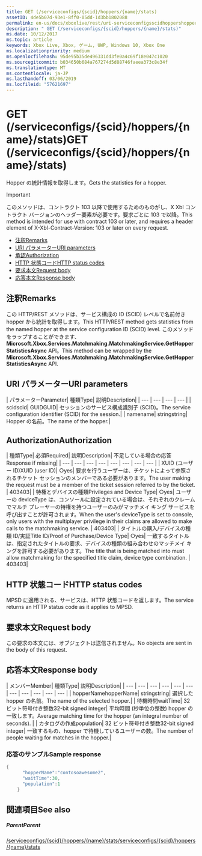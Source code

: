 ```yaml
---
title: GET (/serviceconfigs/{scid}/hoppers/{name}/stats)
assetID: 4de5b07d-93e1-8ff0-05dd-1d3bb1802088
permalink: en-us/docs/xboxlive/rest/uri-serviceconfigsscidhoppershoppernamestatsget.html
description: " GET (/serviceconfigs/{scid}/hoppers/{name}/stats)"
ms.date: 10/12/2017
ms.topic: article
keywords: Xbox Live, Xbox, ゲーム, UWP, Windows 10, Xbox One
ms.localizationpriority: medium
ms.openlocfilehash: 95de95b35de496331dd3fe0a4c69f18e047c1020
ms.sourcegitcommit: b034650b684a767274d5d88746faeea373c8e34f
ms.translationtype: MT
ms.contentlocale: ja-JP
ms.lasthandoff: 03/06/2019
ms.locfileid: "57621697"
---
```

# <a name="get-serviceconfigsscidhoppersnamestats"></a><span data-ttu-id="f466e-104">GET (/serviceconfigs/{scid}/hoppers/{name}/stats)</span><span class="sxs-lookup"><span data-stu-id="f466e-104">GET (/serviceconfigs/{scid}/hoppers/{name}/stats)</span></span>

<span data-ttu-id="f466e-105">Hopper の統計情報を取得します。</span><span class="sxs-lookup"><span data-stu-id="f466e-105">Gets the statistics for a hopper.</span></span>

> [!IMPORTANT]
> <span data-ttu-id="f466e-106">このメソッドは、コントラクト 103 以降で使用するためのものがし、X Xbl コントラクト バージョンのヘッダー要素が必要です。要求ごとに 103 で以降。</span><span class="sxs-lookup"><span data-stu-id="f466e-106">This method is intended for use with contract 103 or later, and requires a header element of X-Xbl-Contract-Version: 103 or later on every request.</span></span>

  * [<span data-ttu-id="f466e-107">注釈</span><span class="sxs-lookup"><span data-stu-id="f466e-107">Remarks</span></span>](#ID4ET)
  * [<span data-ttu-id="f466e-108">URI パラメーター</span><span class="sxs-lookup"><span data-stu-id="f466e-108">URI parameters</span></span>](#ID4E5)
  * [<span data-ttu-id="f466e-109">承認</span><span class="sxs-lookup"><span data-stu-id="f466e-109">Authorization</span></span>](#ID4EJB)
  * [<span data-ttu-id="f466e-110">HTTP 状態コード</span><span class="sxs-lookup"><span data-stu-id="f466e-110">HTTP status codes</span></span>](#ID4E3C)
  * [<span data-ttu-id="f466e-111">要求本文</span><span class="sxs-lookup"><span data-stu-id="f466e-111">Request body</span></span>](#ID4EFD)
  * [<span data-ttu-id="f466e-112">応答本文</span><span class="sxs-lookup"><span data-stu-id="f466e-112">Response body</span></span>](#ID4EQD)

<a id="ID4ET"></a>


## <a name="remarks"></a><span data-ttu-id="f466e-113">注釈</span><span class="sxs-lookup"><span data-stu-id="f466e-113">Remarks</span></span>
<span data-ttu-id="f466e-114">この HTTP/REST メソッドは、サービス構成の ID (SCID) レベルで名前付き hopper から統計を取得します。</span><span class="sxs-lookup"><span data-stu-id="f466e-114">This HTTP/REST method gets statistics from the named hopper at the service configuration ID (SCID) level.</span></span> <span data-ttu-id="f466e-115">このメソッドをラップすることができます、 **Microsoft.Xbox.Services.Matchmaking.MatchmakingService.GetHopperStatisticsAsync** API。</span><span class="sxs-lookup"><span data-stu-id="f466e-115">This method can be wrapped by the **Microsoft.Xbox.Services.Matchmaking.MatchmakingService.GetHopperStatisticsAsync** API.</span></span>  
<a id="ID4E5"></a>


## <a name="uri-parameters"></a><span data-ttu-id="f466e-116">URI パラメーター</span><span class="sxs-lookup"><span data-stu-id="f466e-116">URI parameters</span></span>

| <span data-ttu-id="f466e-117">パラメーター</span><span class="sxs-lookup"><span data-stu-id="f466e-117">Parameter</span></span>| <span data-ttu-id="f466e-118">種類</span><span class="sxs-lookup"><span data-stu-id="f466e-118">Type</span></span>| <span data-ttu-id="f466e-119">説明</span><span class="sxs-lookup"><span data-stu-id="f466e-119">Description</span></span>|
| --- | --- | --- | --- |
| <span data-ttu-id="f466e-120">scid</span><span class="sxs-lookup"><span data-stu-id="f466e-120">scid</span></span>| <span data-ttu-id="f466e-121">GUID</span><span class="sxs-lookup"><span data-stu-id="f466e-121">GUID</span></span>| <span data-ttu-id="f466e-122">セッションのサービス構成識別子 (SCID)。</span><span class="sxs-lookup"><span data-stu-id="f466e-122">The service configuration identifier (SCID) for the session.</span></span>|
| <span data-ttu-id="f466e-123">name</span><span class="sxs-lookup"><span data-stu-id="f466e-123">name</span></span>| <span data-ttu-id="f466e-124">string</span><span class="sxs-lookup"><span data-stu-id="f466e-124">string</span></span>| <span data-ttu-id="f466e-125">Hopper の名前。</span><span class="sxs-lookup"><span data-stu-id="f466e-125">The name of the hopper.</span></span>|

<a id="ID4EJB"></a>


## <a name="authorization"></a><span data-ttu-id="f466e-126">Authorization</span><span class="sxs-lookup"><span data-stu-id="f466e-126">Authorization</span></span>

| <span data-ttu-id="f466e-127">種類</span><span class="sxs-lookup"><span data-stu-id="f466e-127">Type</span></span>| <span data-ttu-id="f466e-128">必須</span><span class="sxs-lookup"><span data-stu-id="f466e-128">Required</span></span>| <span data-ttu-id="f466e-129">説明</span><span class="sxs-lookup"><span data-stu-id="f466e-129">Description</span></span>| <span data-ttu-id="f466e-130">不足している場合の応答</span><span class="sxs-lookup"><span data-stu-id="f466e-130">Response if missing</span></span>|
| --- | --- | --- | --- | --- | --- | --- | --- |
| <span data-ttu-id="f466e-131">XUID (ユーザー ID)</span><span class="sxs-lookup"><span data-stu-id="f466e-131">XUID (user ID)</span></span>| <span data-ttu-id="f466e-132">○</span><span class="sxs-lookup"><span data-stu-id="f466e-132">yes</span></span>| <span data-ttu-id="f466e-133">要求を行うユーザーは、チケットによって参照されるチケット セッションのメンバーである必要があります。</span><span class="sxs-lookup"><span data-stu-id="f466e-133">The user making the request must be a member of the ticket session referred to by the ticket.</span></span> | <span data-ttu-id="f466e-134">403</span><span class="sxs-lookup"><span data-stu-id="f466e-134">403</span></span>|
| <span data-ttu-id="f466e-135">特権とデバイスの種類</span><span class="sxs-lookup"><span data-stu-id="f466e-135">Privileges and Device Type</span></span>| <span data-ttu-id="f466e-136">○</span><span class="sxs-lookup"><span data-stu-id="f466e-136">yes</span></span>| <span data-ttu-id="f466e-137">ユーザーの deviceType は、コンソールに設定されている場合は、それぞれのクレームでマルチ プレーヤーの特権を持つユーザーのみがマッチメイ キング サービスを呼び出すことが許可されます。</span><span class="sxs-lookup"><span data-stu-id="f466e-137">When the user's deviceType is set to console, only users with the multiplayer privilege in their claims are allowed to make calls to the matchmaking service.</span></span> | <span data-ttu-id="f466e-138">403</span><span class="sxs-lookup"><span data-stu-id="f466e-138">403</span></span>|
| <span data-ttu-id="f466e-139">タイトルの購入/デバイスの種類 ID/実証</span><span class="sxs-lookup"><span data-stu-id="f466e-139">Title ID/Proof of Purchase/Device Type</span></span>| <span data-ttu-id="f466e-140">○</span><span class="sxs-lookup"><span data-stu-id="f466e-140">yes</span></span>| <span data-ttu-id="f466e-141">一致するタイトルは、指定されたタイトルの要求、デバイスの種類の組み合わせのマッチメイ キングを許可する必要があります。</span><span class="sxs-lookup"><span data-stu-id="f466e-141">The title that is being matched into must allow matchmaking for the specified title claim, device type combination.</span></span> | <span data-ttu-id="f466e-142">403</span><span class="sxs-lookup"><span data-stu-id="f466e-142">403</span></span>|

<a id="ID4E3C"></a>


## <a name="http-status-codes"></a><span data-ttu-id="f466e-143">HTTP 状態コード</span><span class="sxs-lookup"><span data-stu-id="f466e-143">HTTP status codes</span></span>
<span data-ttu-id="f466e-144">MPSD に適用される、サービスは、HTTP 状態コードを返します。</span><span class="sxs-lookup"><span data-stu-id="f466e-144">The service returns an HTTP status code as it applies to MPSD.</span></span>  
<a id="ID4EFD"></a>


## <a name="request-body"></a><span data-ttu-id="f466e-145">要求本文</span><span class="sxs-lookup"><span data-stu-id="f466e-145">Request body</span></span>

<span data-ttu-id="f466e-146">この要求の本文には、オブジェクトは送信されません。</span><span class="sxs-lookup"><span data-stu-id="f466e-146">No objects are sent in the body of this request.</span></span>

<a id="ID4EQD"></a>


## <a name="response-body"></a><span data-ttu-id="f466e-147">応答本文</span><span class="sxs-lookup"><span data-stu-id="f466e-147">Response body</span></span>

| <span data-ttu-id="f466e-148">メンバー</span><span class="sxs-lookup"><span data-stu-id="f466e-148">Member</span></span>| <span data-ttu-id="f466e-149">種類</span><span class="sxs-lookup"><span data-stu-id="f466e-149">Type</span></span>| <span data-ttu-id="f466e-150">説明</span><span class="sxs-lookup"><span data-stu-id="f466e-150">Description</span></span>|
| --- | --- | --- | --- | --- | --- | --- | --- | --- | --- | --- |
| <span data-ttu-id="f466e-151">hopperName</span><span class="sxs-lookup"><span data-stu-id="f466e-151">hopperName</span></span>| <span data-ttu-id="f466e-152">string</span><span class="sxs-lookup"><span data-stu-id="f466e-152">string</span></span>| <span data-ttu-id="f466e-153">選択した hopper の名前。</span><span class="sxs-lookup"><span data-stu-id="f466e-153">The name of the selected hopper.</span></span>|
| <span data-ttu-id="f466e-154">待機時間</span><span class="sxs-lookup"><span data-stu-id="f466e-154">waitTime</span></span>| <span data-ttu-id="f466e-155">32 ビット符号付き整数</span><span class="sxs-lookup"><span data-stu-id="f466e-155">32-bit signed integer</span></span>| <span data-ttu-id="f466e-156">平均時間 (秒単位の整数) hopper の一致します。</span><span class="sxs-lookup"><span data-stu-id="f466e-156">Average matching time for the hopper (an integral number of seconds).</span></span> |
| <span data-ttu-id="f466e-157">カタログの作成</span><span class="sxs-lookup"><span data-stu-id="f466e-157">population</span></span>| <span data-ttu-id="f466e-158">32 ビット符号付き整数</span><span class="sxs-lookup"><span data-stu-id="f466e-158">32-bit signed integer</span></span>| <span data-ttu-id="f466e-159">一致するもの、hopper で待機しているユーザーの数。</span><span class="sxs-lookup"><span data-stu-id="f466e-159">The number of people waiting for matches in the hopper.</span></span>|

<a id="ID4E1D"></a>


### <a name="sample-response"></a><span data-ttu-id="f466e-160">応答のサンプル</span><span class="sxs-lookup"><span data-stu-id="f466e-160">Sample response</span></span>


```cpp
{
      "hopperName":"contosoawesome2",
      "waitTime":30,
      "population":1
    }


```


<a id="ID4EJE"></a>


## <a name="see-also"></a><span data-ttu-id="f466e-161">関連項目</span><span class="sxs-lookup"><span data-stu-id="f466e-161">See also</span></span>

<a id="ID4ELE"></a>


##### <a name="parent"></a><span data-ttu-id="f466e-162">Parent</span><span class="sxs-lookup"><span data-stu-id="f466e-162">Parent</span></span>  

[<span data-ttu-id="f466e-163">/serviceconfigs/{scid}/hoppers/{name}/stats</span><span class="sxs-lookup"><span data-stu-id="f466e-163">/serviceconfigs/{scid}/hoppers/{name}/stats</span></span>](uri-serviceconfigsscidhoppershoppernamestats.md)
